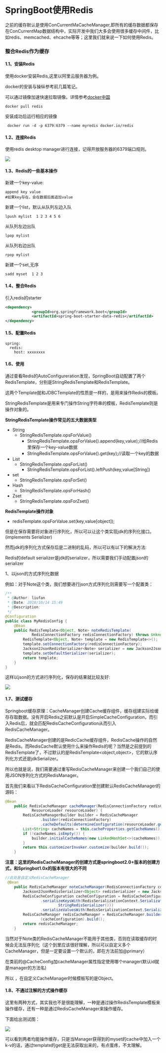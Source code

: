 # SpringBoot使用Redis

之前的缓存默认是使用ConCurrentMaCacheManager,即所有的缓存数据都保存在ConCurrentMap数据结构中，实际开发中我们大多会使用很多缓存中间件，比如redis、memcached、ehcache等等；这里我们就来说一下如何使用Redis。

### 整合Redis作为缓存

#### 1.1、安装Redis

使用docker安装Redis,这里以阿里云服务器为例。

docker的安装与操纵参考前几篇笔记。

可以通过镜像加速快速拉取镜像。详情参考[docker中国](http://www.docker-cn.com/registry-mirror)

```shell
docker pull redis
```

安装成功后运行相应的镜像

```shell
 docker run -d -p 6379:6379 --name myredis docker.io/redis
```

#### 1.2、连接Redis

使用redis desktop manager进行连接，记得开放服务器的6379端口规则。

![](C:\Users\A\Desktop\笔记\我的笔记_files\2018-10-14_152226.png)

#### 1.3、Redis的一些基本操作

新建一个key-value:

```shell
append key value
#如果key存在，会在数据后面追加value
```

新建一个list，默认从队列左边入队

```shell
lpush mylist  1 2 3 4 5 6
```

从队列左边出队

```she
lpop mylist  
```

从队列右边出队

```shel
rpop mylist 
```

新建一个set,无序

```shell
sadd myset  1 2 3
```

#### 1.4、整合Redis

引入redis的starter

```xml
<dependency>
            <groupId>org.springframework.boot</groupId>
            <artifactId>spring-boot-starter-data-redis</artifactId>
</dependency>
```

#### 1.5、配置Redis

```yam
spring:
  redis:
    host: xxxxxxxx
```

#### 1.6、使用

通过查看Redis的AutoConfigureration发现，SpringBoot自动配置了两个RedisTemplate，分别是StringRedisTemplate和RedisTemplate。

这两个Template就和JDBCTemplate的性质是一样的，是用来操作Redis的模板。

StringRedisTemplate是用来专门操作String字符串的模板，RedisTemplate则是操作对象的。

**StringRedisTemplate操作常见的五大数据类型**

- String
  - StringRedisTemplate.opsForValue()
    - StringRedisTemplate.opsForValue().append(key,value);//给Redis里保存一个key-value数据
    - StringRedisTemplate.opsForValue().get(key);//读取一个key的数据
- List
  - StringRedisTemplate.opsForList()
    - StringRedisTemplate.opsForList().leftPush(key,value[String])
- set
  - StringRedisTemplate.opsForSet()
- Hash
  - StringRedisTemplate.opsForHash()
- Zset
  - StringRedisTemplate.opsForZset()

**RedisTemplate操作对象**

- redisTemplate.opsForValue.set(key,value[object]);

但是在保存需要将对象进行序列化，所以可以让这个类实现jdk的序列化接口。(implements Serializer)

然而jdk的序列化方式保存后是二进制的乱码，所以可以有以下的解决方法:

Redis的default serializer是jdk的serializer，所以需要我们手动配置json的serializer

1、以json的方式序列化数据

例如：对于Note这个类，我们想要进行json方式序列化则需要写一个配置类：

```java
/**
 * @Author: liufan
 * @Date: 2018/10/14 15:49
 * @Description:
 */
@Configuration
public class MyRedisConfig {
    @Bean
    public RedisTemplate<Object, Note> noteRedisTemplate(
            RedisConnectionFactory redisConnectionFactory) throws UnknownHostException {
        RedisTemplate<Object, Note> template = new RedisTemplate<>();
        template.setConnectionFactory(redisConnectionFactory);
        Jackson2JsonRedisSerializer<Note> serializer = new Jackson2JsonRedisSerializer<Note>(Note.class);
        template.setDefaultSerializer(serializer);
        return template;
    }
}
```

这样以json的方式进行序列化，保存的结果就比较友好:

![](C:\Users\A\Desktop\笔记\我的笔记_files\2018-10-14_155906.png)

#### 1.7、测试缓存

Springboot缓存原理：CacheManager创建Cache缓存组件，缓存组建实际给缓存存取数据。没有开启Redis之前默认是开启SimpleCacheConfiguration，而引入Redis后，就会匹配RedisCacheConfiguration从而引入RedisCacheManager。

RedisCacheManager创建的是RedicCache缓存组件，RedisCache操作的自然是Redis。而RedisCache默认使用什么来操作Redis的呢？当然是之前提到的RedisTemplate了，不过默认的是RedisTemplate<object,object>，它的默认序列化方式还是jdkSerializer。

所以也就是说，我们需要通过重写RedisCacheManager来创建一个我们自己的使用JSON序列化方式的RedisManager。

首先我们来看以下RedisCacheConfiguration里创建默认RedisCacheManager的源码：

```java
@Bean
	public RedisCacheManager cacheManager(RedisConnectionFactory redisConnectionFactory,
			ResourceLoader resourceLoader) {
		RedisCacheManagerBuilder builder = RedisCacheManager
				.builder(redisConnectionFactory)
				.cacheDefaults(determineConfiguration(resourceLoader.getClassLoader()));
		List<String> cacheNames = this.cacheProperties.getCacheNames();
		if (!cacheNames.isEmpty()) {
			builder.initialCacheNames(new LinkedHashSet<>(cacheNames));
		}
		return this.customizerInvoker.customize(builder.build());
	}
```

**注意：这里的RedisCacheManager的创建方式是springboot2.0+版本的创建方式，和Springbot1.0x的版本有很大的不同**

```java
//此处是自定义RedisCacheManager
 @Bean
    public RedisCacheManager noteCacheManager(RedisConnectionFactory connectionFactory){
        Jackson2JsonRedisSerializer<Object> redisSerializer = new Jackson2JsonRedisSerializer<Object>(Object.class);
        RedisCacheConfiguration cacheConfiguration = RedisCacheConfiguration.defaultCacheConfig()
                .serializeKeysWith(RedisSerializationContext.SerializationPair.fromSerializer(new
                        StringRedisSerializer()))
                .serializeValuesWith(RedisSerializationContext.SerializationPair.fromSerializer(redisSerializer));
        RedisCacheManager redisCacheManager = RedisCacheManager.builder(connectionFactory).cacheDefaults
                (cacheConfiguration).build();
        return redisCacheManager;
    }
```

当然对于Note类的RedisCacheManager不能用于其他类，否则在读取缓存的时候会无法反序列化（这个到里应该很好理解，所以可以自定义多个CacheManager，但是一定要设置一个默认的，即在方法前加@primary）

在类前的@CacheConfig加cacheManager属性指定使用哪个manager(默认id就是manager的方法名)

所以 ，在自定义CacheManager时候模板写的是Object。

#### 1.8、不通过注解的方式操作缓存

这里有两种方式，其实我也不是很能理解，一种是通过操作RedisTemplate模板来操作缓存，还有一种是通过RedisCacheManager来操作缓存。

下面给出测试图：

![](C:\Users\A\Desktop\笔记\我的笔记_files\2018-10-15_182359.png)

可以看到两者均能操作缓存，只是当Manager获得到的myset的cache中加入一个k-v的话，通过template的get是无法获取出来的，有点蛋疼，不太理解。



